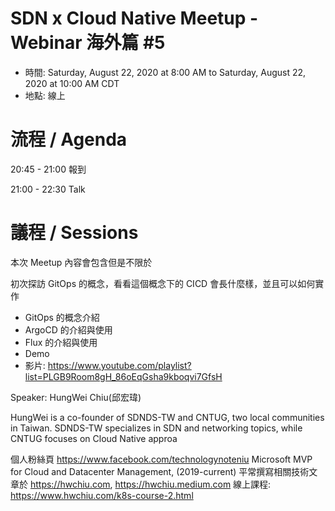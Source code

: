 # SDN x Cloud Native Meetup - Webinar 海外篇 #5
- 時間: Saturday, August 22, 2020 at 8:00 AM to Saturday, August 22, 2020 at 10:00 AM CDT
- 地點: 線上

# 流程 / Agenda

20:45 - 21:00 報到

21:00 - 22:30 Talk

# 議程 / Sessions

本次 Meetup 內容會包含但是不限於

初次探訪 GitOps 的概念，看看這個概念下的 CICD 會長什麼樣，並且可以如何實作
- GitOps 的概念介紹
- ArgoCD 的介紹與使用
- Flux 的介紹與使用
- Demo
- 影片: https://www.youtube.com/playlist?list=PLGB9Room8gH_86oEqGsha9kboqvi7GfsH

Speaker: HungWei Chiu(邱宏瑋)

HungWei is a co-founder of SDNDS-TW and CNTUG, two local communities in Taiwan. SDNDS-TW specializes in SDN and networking topics, while CNTUG focuses on Cloud Native approa

個人粉絲頁 https://www.facebook.com/technologynoteniu
Microsoft MVP for Cloud and Datacenter Management, (2019-current)
平常撰寫相關技術文章於 https://hwchiu.com, https://hwchiu.medium.com
線上課程: https://www.hwchiu.com/k8s-course-2.html
